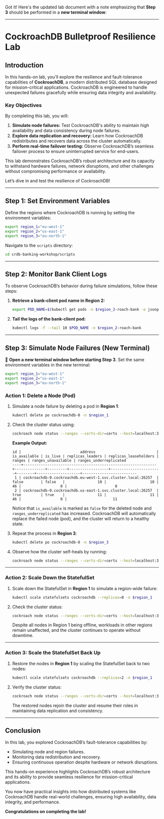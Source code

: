 Got it! Here's the updated lab document with a note emphasizing that **Step 3** should be performed in a **new terminal window**:  

---

# **CockroachDB Bulletproof Resilience Lab**

## **Introduction**  

In this hands-on lab, you'll explore the resilience and fault-tolerance capabilities of **CockroachDB**, a modern distributed SQL database designed for mission-critical applications. CockroachDB is engineered to handle unexpected failures gracefully while ensuring data integrity and availability.  

### **Key Objectives**  

By completing this lab, you will:  

1. **Simulate node failures:** Test CockroachDB's ability to maintain high availability and data consistency during node failures.  
2. **Explore data replication and recovery:** Learn how CockroachDB redistributes and recovers data across the cluster automatically.  
3. **Perform real-time failover testing:** Observe CockroachDB’s seamless failover process to ensure uninterrupted service for end-users.  

This lab demonstrates CockroachDB’s robust architecture and its capacity to withstand hardware failures, network disruptions, and other challenges without compromising performance or availability.  

Let’s dive in and test the resilience of CockroachDB!  

---

## **Step 1: Set Environment Variables**  

Define the regions where CockroachDB is running by setting the environment variables:  

```bash
export region_1="eu-west-1"  
export region_2="us-east-1"  
export region_3="eu-north-1"  
```  

Navigate to the `scripts` directory:

```bash
cd crdb-banking-workshop/scripts
```

---

## **Step 2: Monitor Bank Client Logs**  

To observe CockroachDB’s behavior during failure simulations, follow these steps:  

1. **Retrieve a bank-client pod name in Region 2:**  
   ```bash
   export POD_NAME=$(kubectl get pods -n $region_2-roach-bank -o jsonpath='{.items[*].metadata.name}' | tr ' ' '\n' | grep "bank-client" | head -n 1)
   ```  

2. **Tail the logs of the bank-client pod:**  
   ```bash
   kubectl logs -f --tail 10 $POD_NAME -n $region_2-roach-bank  
   ```  

---

## **Step 3: Simulate Node Failures (New Terminal)**  

🚨 **Open a new terminal window before starting Step 3**. Set the same environment variables in the new terminal:  

```bash
export region_1="eu-west-1"  
export region_2="us-east-1"  
export region_3="eu-north-1"  
``` 



### **Action 1: Delete a Node (Pod)**  

1. Simulate a node failure by deleting a pod in **Region 1**:  
   ```bash
   kubectl delete po cockroachdb-0 -n $region_1  
   ```  

2. Check the cluster status using:  
   ```bash
   cockroach node status --ranges --certs-dir=certs --host=localhost:30200  
   ```  

   **Example Output:**  
   ```  
   id |                           address                            | is_available | is_live | replicas_leaders | replicas_leaseholders | ranges | ranges_unavailable | ranges_underreplicated  
   ----+-------------------------------------------------------------+--------------+---------+------------------+-----------------------+--------+--------------------+-------------------------  
    1 | cockroachdb-0.cockroachdb.eu-west-1.svc.cluster.local:26257  | false        | false   |               10 |                    10 |     46 |                  0 |                      0  
    2 | cockroachdb-0.cockroachdb.us-east-1.svc.cluster.local:26257  | true         | true    |               11 |                    11 |     46 |                  0 |                     11  
   ```  

   Notice that `is_available` is marked as `false` for the deleted node and `ranges_underreplicated` has increased. CockroachDB will automatically replace the failed node (pod), and the cluster will return to a healthy state.  

3. Repeat the process in **Region 3**:  
   ```bash
   kubectl delete po cockroachdb-0 -n $region_3  
   ```  

4. Observe how the cluster self-heals by running:  
   ```bash
   cockroach node status --ranges --certs-dir=certs --host=localhost:30200  
   ```  

---

### **Action 2: Scale Down the StatefulSet**  

1. Scale down the StatefulSet in **Region 1** to simulate a region-wide failure:  
   ```bash
   kubectl scale statefulsets cockroachdb --replicas=0 -n $region_1  
   ```  

2. Check the cluster status:  
   ```bash
   cockroach node status --ranges --certs-dir=certs --host=localhost:30200  
   ```  

   Despite all nodes in Region 1 being offline, workloads in other regions remain unaffected, and the cluster continues to operate without downtime.  

---

### **Action 3: Scale the StatefulSet Back Up**  

1. Restore the nodes in **Region 1** by scaling the StatefulSet back to two nodes:  
   ```bash
   kubectl scale statefulsets cockroachdb --replicas=2 -n $region_1  
   ```  

2. Verify the cluster status:  
   ```bash
   cockroach node status --ranges --certs-dir=certs --host=localhost:30200  
   ```  

   The restored nodes rejoin the cluster and resume their roles in maintaining data replication and consistency.  

---

## **Conclusion**  

In this lab, you explored CockroachDB’s fault-tolerance capabilities by:  
- Simulating node and region failures.  
- Monitoring data redistribution and recovery.  
- Ensuring continuous operation despite hardware or network disruptions.  

This hands-on experience highlights CockroachDB’s robust architecture and its ability to provide seamless resilience for mission-critical applications.  

You now have practical insights into how distributed systems like CockroachDB handle real-world challenges, ensuring high availability, data integrity, and performance.  

**Congratulations on completing the lab!**
